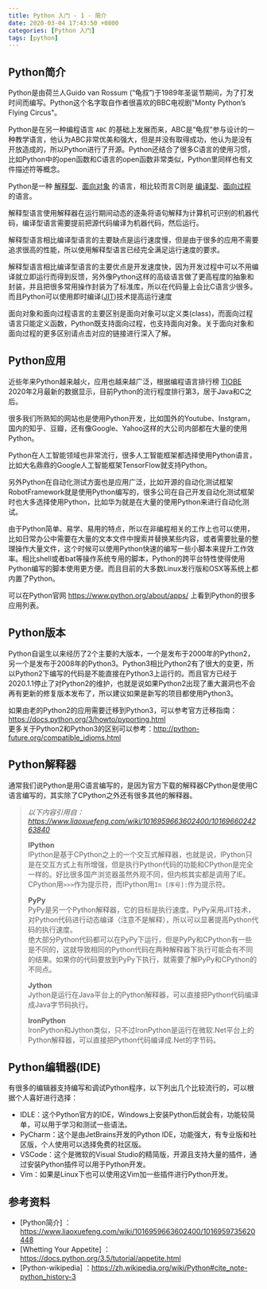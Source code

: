 ```yaml
---
title: Python 入门 - 1 - 简介
date: 2020-03-04 17:43:50 +0800
categories: [Python 入门]
tags: [python]
---
```


## Python简介

Python是由荷兰人Guido van Rossum (“龟叔”)于1989年圣诞节期间，为了打发时间而编写。Python这个名字取自作者很喜欢的BBC电视剧"Monty Python’s Flying Circus"。

Python是在另一种编程语言 `ABC` 的基础上发展而来，ABC是“龟叔”参与设计的一种教学语言，他认为ABC非常优美和强大，但是并没有取得成功，他认为是没有开放造成的，所以Python进行了开源。Python还结合了很多C语言的使用习惯，比如Python中的open函数和C语言的open函数非常类似，Python里同样也有文件描述符等概念。

Python是一种 [解释型](https://zh.wikipedia.org/wiki/%E7%9B%B4%E8%AD%AF%E8%AA%9E%E8%A8%80)、[面向对象](https://zh.wikipedia.org/wiki/%E9%9D%A2%E5%90%91%E5%AF%B9%E8%B1%A1%E7%A8%8B%E5%BA%8F%E8%AE%BE%E8%AE%A1) 的语言，相比较而言C则是 [编译型](https://zh.wikipedia.org/wiki/%E7%B7%A8%E8%AD%AF%E8%AA%9E%E8%A8%80)、[面向过程](https://zh.wikipedia.org/wiki/%E8%BF%87%E7%A8%8B%E5%BC%8F%E7%BC%96%E7%A8%8B) 的语言。

解释型语言使用解释器在运行期间动态的逐条将语句解释为计算机可识别的机器代码，编译型语言需要提前把源代码编译为机器代码，然后运行。  

解释型语言相比编译型语言的主要缺点是运行速度慢，但是由于很多的应用不需要追求很高的性能，所以使用解释型语言已经完全满足运行速度的要求。  

解释型语言相比编译型语言的主要优点是开发速度快，因为开发过程中可以不用编译就立即运行而得到反馈，另外像Python这样的高级语言做了更高程度的抽象和封装，并且把很多常用操作封装为了标准库，所以在代码量上会比C语言少很多。而且Python可以使用即时编译([JIT](https://zh.wikipedia.org/zh-hans/%E5%8D%B3%E6%99%82%E7%B7%A8%E8%AD%AF))技术提高运行速度  

面向对象和面向过程语言的主要区别是面向对象可以定义类(class)，而面向过程语言只能定义函数，Python既支持面向过程，也支持面向对象。关于面向对象和面向过程的更多区别请点击对应的链接进行深入了解。

## Python应用

近些年来Python越来越火，应用也越来越广泛，根据编程语言排行榜 [TIOBE](https://www.tiobe.com/tiobe-index/) 2020年2月最新的数据显示，目前Python的流行程度排行第3，居于Java和C之后。

很多我们所熟知的网站也是使用Python开发，比如国外的Youtube、Instgram，国内的知乎、豆瓣，还有像Google、Yahoo这样的大公司内部都在大量的使用Python。

Python在人工智能领域也非常流行，很多人工智能框架都选择使用Python语言，比如大名鼎鼎的Google人工智能框架TensorFlow就支持Python。

另外Python在自动化测试方面也是应用广泛，比如开源的自动化测试框架RobotFramework就是使用Python编写的，很多公司在自己开发自动化测试框架时也大多选择使用Python，比如华为就是在大量的使用Python来进行自动化测试。

由于Python简单、易学、易用的特点，所以在非编程相关的工作上也可以使用，比如日常办公中需要在大量的文本文件中搜索并替换某些内容，或者需要批量的整理操作大量文件，这个时候可以使用Python快速的编写一些小脚本来提升工作效率。相比shell或者bat等操作系统专用的脚本，Python的跨平台特性使得使用Python编写的脚本使用更方便。而且目前的大多数Linux发行版和OSX等系统上都内置了Python。

可以在Python官网 https://www.python.org/about/apps/ 上看到Python的很多应用列表。

## Python版本

Python自诞生以来经历了2个主要的大版本，一个是发布于2000年的Python2，另一个是发布于2008年的Python3。Python3相比Python2有了很大的变更，所以Python2下编写的代码是不能直接在Python3上运行的。而且官方已经于2020.1.1停止了对Python2的维护，也就是说如果Python2出现了重大漏洞也不会再有更新的修复版本发布了，所以建议如果是新写的项目都使用Python3。

如果由老的Python2的应用需要迁移到Python3，可以参考官方迁移指南：https://docs.python.org/3/howto/pyporting.html  
更多关于Python2和Python3的区别可以参考：http://python-future.org/compatible_idioms.html

## Python解释器

通常我们说Python是用C语言编写的，是因为官方下载的解释器CPython是使用C语言编写的，其实除了CPython之外还有很多其他的解释器。

> *以下内容引用自：https://www.liaoxuefeng.com/wiki/1016959663602400/1016966024263840*
>  
> **IPython**  
> IPython是基于CPython之上的一个交互式解释器，也就是说，IPython只是在交互方式上有所增强，但是执行Python代码的功能和CPython是完全一样的。好比很多国产浏览器虽然外观不同，但内核其实都是调用了IE。  
> CPython用`>>>`作为提示符，而IPython用`In [序号]:`作为提示符。
> 
> **PyPy**  
> PyPy是另一个Python解释器，它的目标是执行速度。PyPy采用JIT技术，对Python代码进行动态编译（注意不是解释），所以可以显著提高Python代码的执行速度。  
> 绝大部分Python代码都可以在PyPy下运行，但是PyPy和CPython有一些是不同的，这就导致相同的Python代码在两种解释器下执行可能会有不同的结果。如果你的代码要放到PyPy下执行，就需要了解PyPy和CPython的不同点。
> 
> **Jython**  
> Jython是运行在Java平台上的Python解释器，可以直接把Python代码编译成Java字节码执行。
> 
> **IronPython**  
> IronPython和Jython类似，只不过IronPython是运行在微软.Net平台上的Python解释器，可以直接把Python代码编译成.Net的字节码。

## Python编辑器(IDE)

有很多的编辑器支持编写和调试Python程序，以下列出几个比较流行的，可以根据个人喜好进行选择：
* IDLE：这个Python官方的IDE，Windows上安装Python后就会有，功能较简单，可以用于学习和测试一些语法。
* PyCharm：这个是由JetBrains开发的Python IDE，功能强大，有专业版和社区版，个人使用可以选择免费的社区版。
* VSCode：这个是微软的Visual Studio的精简版，开源且支持大量的插件，通过安装Python插件可以用于Python开发。
* Vim：如果是Linux下也可以使用这Vim加一些插件进行Python开发。

## 参考资料

- [Python简介] ：https://www.liaoxuefeng.com/wiki/1016959663602400/1016959735620448
- [Whetting Your Appetite] ：https://docs.python.org/3.5/tutorial/appetite.html
- [Python-wikipedia] ：https://zh.wikipedia.org/wiki/Python#cite_note-python_history-3
